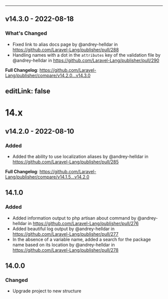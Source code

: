 
---

## v14.3.0 - 2022-08-18

### What's Changed

- Fixed link to alias docs page by @andrey-helldar in https://github.com/Laravel-Lang/publisher/pull/288
- Handling names with a dot in the `attributes` key of the validation file by @andrey-helldar in https://github.com/Laravel-Lang/publisher/pull/290

**Full Changelog**: https://github.com/Laravel-Lang/publisher/compare/v14.2.0...v14.3.0

## editLink: false

# 14.x

## v14.2.0 - 2022-08-10

### Added

- Added the ability to use localization aliases by @andrey-helldar in https://github.com/Laravel-Lang/publisher/pull/285

**Full Changelog**: https://github.com/Laravel-Lang/publisher/compare/v14.1.5...v14.2.0

## 14.1.0

### Added

- Added information output to php artisan about command by @andrey-helldar in https://github.com/Laravel-Lang/publisher/pull/276
- Added beautiful log output by @andrey-helldar in https://github.com/Laravel-Lang/publisher/pull/277
- In the absence of a variable name, added a search for the package name based on its location by @andrey-helldar in https://github.com/Laravel-Lang/publisher/pull/278

## 14.0.0

### Changed

- Upgrade project to new structure
